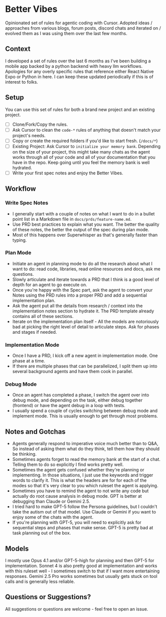 # Better Vibes

Opinionated set of rules for agentic coding with Cursor. Adopted ideas / approaches from various blogs, forum posts, discord chats and iterated on / evolved them as I was using them over the last few months.

## Context

I developed a set of rules over the last 6 months as I've been building a mobile app backed by a python backend with heavy llm workflows. Apologies for any overly specific rules that reference either React Native Expo or Python in here. I can keep these updated periodically if this is of interest to folks.

## Setup

You can use this set of rules for both a brand new project and an existing project.

- [ ] Clone/Fork/Copy the rules.
- [ ] Ask Cursor to clean the `code-*` rules of anything that doesn't match your project's needs.
- [ ] Copy or create the required folders if you'd like to start fresh. (`/docs/*`)
- [ ] Existing Project: Ask Cursor to `initialize your memory bank`. Depending on the size of your project, this might take many chats as the agent works through all of your code and all of your documentation that you have in the repo. Keep going until you feel the memory bank is well hydrated.
- [ ] Write your first spec notes and enjoy the Better Vibes.

## Workflow

### Write Spec Notes
  - I generally start with a couple of notes on what I want to do in a bullet point list in a Markdown file in `docs/prds/feature-name.md`.
  - Use PRD best practices to explain what you want. The better the quality of these notes, the better the output of the spec during plan mode.
  - Most of this happens over Superwhisper as that's generally faster than typing.
### Plan Mode
  - Initiate an agent in planning mode to do all the research about what I want to do: read code, libraries, read online resources and docs, ask me questions.
  - Slowly articulate and iterate towards a PRD that I think is a good level of depth for an agent to go execute on.
  - Once you're happy with the Spec part, ask the agent to convert your Notes using the PRD rules into a proper PRD and add a sequential implementation plan.
  - Ask the agent put all the details from research / context into the implementation notes section to hydrate it. The PRD template already contains all of these sections.
  - Iterate on the implementation plan itself - All the models are notoriously bad at picking the right level of detail to articulate steps. Ask for phases and stages if needed.
### Implementation Mode
  - Once I have a PRD, I kick off a new agent in implementation mode. One phase at a time.
  - If there are multiple phases that can be parallelized, I split them up into several background agents and have them cook in parallel.
### Debug Mode
  - Once an agent has completed a phase, I switch the agent over into debug mode, and depending on the task, either debug together (frontend) or have the agent debug in a loop with tests.
  - I usually spend a couple of cycles switching between debug mode and implement mode. This is usually enough to get through most problems.

## Notes and Gotchas

- Agents generally respond to imperative voice much better than to Q&A, So instead of asking them what do they think, tell them how they should be thinking.
- Sometimes agents forget to read the memory bank at the start of a chat. Telling them to do so explicitly I find works pretty well.
- Sometimes the agent gets confused whether they're planning or implementing. In those situations, I just use the keywords and trigger words to clarify it. This is what the headers are for for each of the modes so that it's very clear to you which ruleset the agent is applying.
- Sometimes you have to remind the agent to not write any code but actually do root cause analysis in debug mode. GPT is better at debugging than Claude or Gemini 2.5.
- I tried hard to make GPT-5 follow the Persona guidelines, but I couldn't take the autism out of that model. Use Claude or Gemini if you want to enjoy some of the chats with the agent.
- If you're planning with GPT-5, you will need to explicitly ask for sequential steps and phases that make sense. GPT-5 is pretty bad at task planning out of the box.

## Models

I mostly use Opus 4.1 and/or GPT-5-high for planning and then GPT-5 for implementation. Sonnet 4 is also pretty good at implementation and works with this ruleset well - I sometimes switch to that if I want more entertaining responses. Gemini 2.5 Pro works sometimes but usually gets stuck on tool calls and is generally less reliable.

## Questions or Suggestions?

All suggestions or questions are welcome - feel free to open an issue.
